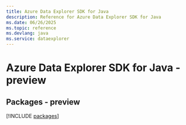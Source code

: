 ```yaml
---
title: Azure Data Explorer SDK for Java
description: Reference for Azure Data Explorer SDK for Java
ms.date: 06/26/2025
ms.topic: reference
ms.devlang: java
ms.service: dataexplorer
---
```

# Azure Data Explorer SDK for Java - preview
## Packages - preview
[!INCLUDE [packages](data-explorer-index.md)]